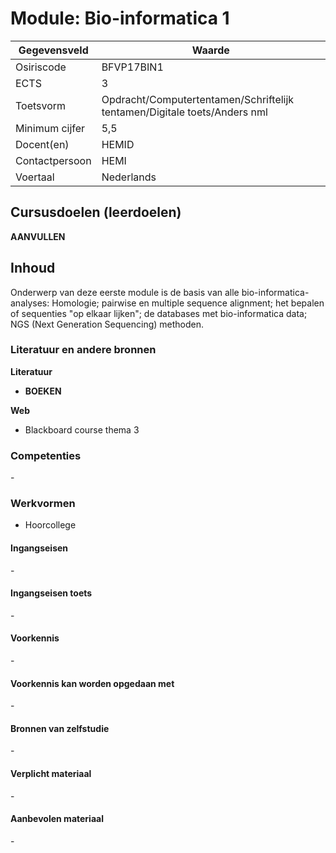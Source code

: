 # Module: Bio-informatica 1

| Gegevensveld  | Waarde |
| ------------- | ------------- |
| Osiriscode  | BFVP17BIN1  |
| ECTS  | 3 |
| Toetsvorm  | Opdracht/Computertentamen/Schriftelijk tentamen/Digitale toets/Anders nml |
| Minimum cijfer  | 5,5 |
| Docent(en)  | HEMID |
| Contactpersoon  | HEMI |
| Voertaal  | Nederlands |

## Cursusdoelen (leerdoelen)

__AANVULLEN__

## Inhoud

Onderwerp van deze eerste module is de basis van alle bio-informatica-analyses: Homologie; pairwise en multiple sequence alignment; het bepalen of sequenties "op elkaar lijken"; de databases met bio-informatica data; NGS (Next Generation Sequencing) methoden.

### Literatuur en andere bronnen

**Literatuur**
- __BOEKEN__

**Web**
- Blackboard course thema 3

### Competenties
\-

### Werkvormen  
- Hoorcollege

#### Ingangseisen 
\- 

#### Ingangseisen toets
\- 

#### Voorkennis
\-

#### Voorkennis kan worden opgedaan met
\-

#### Bronnen van zelfstudie
\-

#### Verplicht materiaal
\-

#### Aanbevolen materiaal
\-

